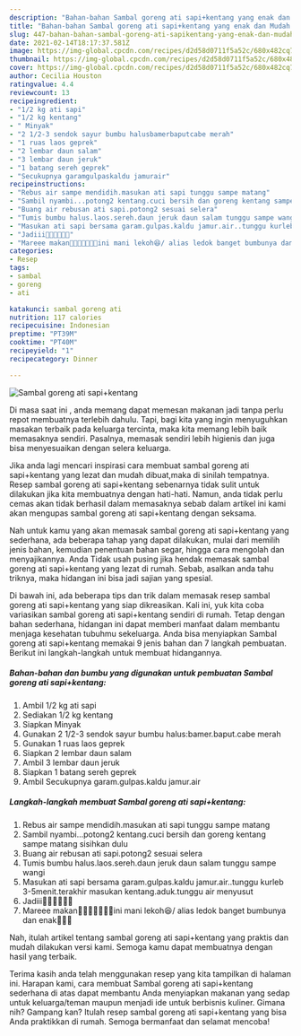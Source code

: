 ```yaml
---
description: "Bahan-bahan Sambal goreng ati sapi+kentang yang enak dan Mudah Dibuat"
title: "Bahan-bahan Sambal goreng ati sapi+kentang yang enak dan Mudah Dibuat"
slug: 447-bahan-bahan-sambal-goreng-ati-sapikentang-yang-enak-dan-mudah-dibuat
date: 2021-02-14T18:17:37.581Z
image: https://img-global.cpcdn.com/recipes/d2d58d0711f5a52c/680x482cq70/sambal-goreng-ati-sapikentang-foto-resep-utama.jpg
thumbnail: https://img-global.cpcdn.com/recipes/d2d58d0711f5a52c/680x482cq70/sambal-goreng-ati-sapikentang-foto-resep-utama.jpg
cover: https://img-global.cpcdn.com/recipes/d2d58d0711f5a52c/680x482cq70/sambal-goreng-ati-sapikentang-foto-resep-utama.jpg
author: Cecilia Houston
ratingvalue: 4.4
reviewcount: 13
recipeingredient:
- "1/2 kg ati sapi"
- "1/2 kg kentang"
- " Minyak"
- "2 1/2-3 sendok sayur bumbu halusbamerbaputcabe merah"
- "1 ruas laos geprek"
- "2 lembar daun salam"
- "3 lembar daun jeruk"
- "1 batang sereh geprek"
- "Secukupnya garamgulpaskaldu jamurair"
recipeinstructions:
- "Rebus air sampe mendidih.masukan ati sapi tunggu sampe matang"
- "Sambil nyambi...potong2 kentang.cuci bersih dan goreng kentang sampe matang sisihkan dulu"
- "Buang air rebusan ati sapi.potong2 sesuai selera"
- "Tumis bumbu halus.laos.sereh.daun jeruk daun salam tunggu sampe wangi"
- "Masukan ati sapi bersama garam.gulpas.kaldu jamur.air..tunggu kurleb 3-5menit.terakhir masukan kentang.aduk.tunggu air menyusut"
- "Jadiii🤗🤗🤗🤗🤤🤤"
- "Mareee makan🤗🤗🤗🤤🤤🤤🤤ini mani lekoh😆/ alias ledok banget bumbunya dan enak🤤🤤🤤"
categories:
- Resep
tags:
- sambal
- goreng
- ati

katakunci: sambal goreng ati 
nutrition: 117 calories
recipecuisine: Indonesian
preptime: "PT39M"
cooktime: "PT40M"
recipeyield: "1"
recipecategory: Dinner

---
```



![Sambal goreng ati sapi+kentang](https://img-global.cpcdn.com/recipes/d2d58d0711f5a52c/680x482cq70/sambal-goreng-ati-sapikentang-foto-resep-utama.jpg)

Di masa  saat ini , anda memang dapat memesan makanan jadi tanpa perlu repot membuatnya terlebih dahulu. Tapi, bagi kita yang ingin menyuguhkan masakan terbaik pada keluarga tercinta, maka kita memang lebih baik memasaknya sendiri. Pasalnya, memasak sendiri lebih higienis dan juga bisa menyesuaikan dengan selera keluarga.

Jika anda lagi mencari inspirasi cara membuat sambal goreng ati sapi+kentang yang lezat dan mudah dibuat,maka di sinilah tempatnya. Resep sambal goreng ati sapi+kentang  sebenarnya tidak sulit untuk dilakukan jika kita membuatnya dengan hati-hati. Namun, anda tidak perlu cemas akan tidak berhasil dalam memasaknya 
sebab dalam artikel ini kami akan mengupas sambal goreng ati sapi+kentang dengan seksama.  



Nah untuk kamu yang akan memasak sambal goreng ati sapi+kentang yang sederhana, ada beberapa tahap yang dapat dilakukan, mulai dari memilih jenis bahan, kemudian penentuan bahan segar, hingga cara mengolah dan menyajikannya. Anda Tidak usah pusing jika hendak memasak sambal goreng ati sapi+kentang yang lezat di rumah. Sebab, asalkan anda  tahu triknya, maka hidangan ini bisa jadi sajian yang spesial.

Di bawah ini, ada beberapa tips dan trik dalam memasak resep sambal goreng ati sapi+kentang yang siap dikreasikan. Kali ini, yuk kita coba variasikan sambal goreng ati sapi+kentang sendiri di rumah. Tetap dengan bahan sederhana, hidangan ini dapat memberi manfaat dalam membantu menjaga kesehatan tubuhmu sekeluarga. Anda bisa menyiapkan Sambal goreng ati sapi+kentang memakai 9 jenis bahan dan 7 langkah pembuatan. Berikut ini langkah-langkah untuk membuat hidangannya.

<!--inarticleads1-->

##### Bahan-bahan dan bumbu yang digunakan untuk pembuatan Sambal goreng ati sapi+kentang:

1. Ambil 1/2 kg ati sapi
1. Sediakan 1/2 kg kentang
1. Siapkan  Minyak
1. Gunakan 2 1/2-3 sendok sayur bumbu halus:bamer.baput.cabe merah
1. Gunakan 1 ruas laos geprek
1. Siapkan 2 lembar daun salam
1. Ambil 3 lembar daun jeruk
1. Siapkan 1 batang sereh geprek
1. Ambil Secukupnya garam.gulpas.kaldu jamur.air




<!--inarticleads2-->

##### Langkah-langkah membuat Sambal goreng ati sapi+kentang:

1. Rebus air sampe mendidih.masukan ati sapi tunggu sampe matang
1. Sambil nyambi...potong2 kentang.cuci bersih dan goreng kentang sampe matang sisihkan dulu
1. Buang air rebusan ati sapi.potong2 sesuai selera
1. Tumis bumbu halus.laos.sereh.daun jeruk daun salam tunggu sampe wangi
1. Masukan ati sapi bersama garam.gulpas.kaldu jamur.air..tunggu kurleb 3-5menit.terakhir masukan kentang.aduk.tunggu air menyusut
1. Jadiii🤗🤗🤗🤗🤤🤤
1. Mareee makan🤗🤗🤗🤤🤤🤤🤤ini mani lekoh😆/ alias ledok banget bumbunya dan enak🤤🤤🤤




Nah, itulah artikel tentang  sambal goreng ati sapi+kentang  yang praktis dan mudah dilakukan versi kami. Semoga kamu dapat membuatnya dengan hasil yang terbaik. 

Terima kasih anda telah menggunakan resep yang kita tampilkan di halaman ini. Harapan kami, cara membuat  Sambal goreng ati sapi+kentang sederhana di atas dapat membantu Anda menyiapkan makanan yang sedap untuk keluarga/teman maupun menjadi ide untuk berbisnis kuliner. Gimana nih? Gampang kan? Itulah resep sambal goreng ati sapi+kentang yang bisa Anda praktikkan di rumah. Semoga bermanfaat dan selamat mencoba!

